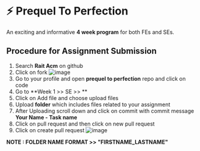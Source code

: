 # :zap: Prequel To Perfection
An exciting and informative **4 week program** for both FEs and SEs.

## Procedure for Assignment Submission
1. Search **Rait Acm** on github
2. Click on fork ![image](https://user-images.githubusercontent.com/83773945/118358032-a43d3d80-b59a-11eb-9c62-e633b8fca39e.png)
3. Go to your profile and open **prequel to perfection** repo and click on code
4. Go to **Week 1 >> SE >> **
5. Click on Add file and choose upload files
6. Upload **folder** which includes files related to your assignment
7. After Uploading scroll down and click on commit with commit message **Your Name - Task name**
8. Click on pull request and then click on new pull request 
9. Click on create pull request ![image](https://user-images.githubusercontent.com/83773945/118358339-f337a280-b59b-11eb-8162-317619988592.png)

**NOTE : FOLDER NAME FORMAT >> "FIRSTNAME_LASTNAME"**
